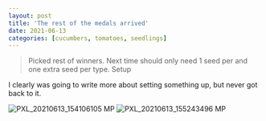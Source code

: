 ```yaml
---
layout: post
title: 'The rest of the medals arrived'
date: 2021-06-13
categories: [cucumbers, tomatoes, seedlings]
---
```


> Picked rest of winners. Next time should only need 1 seed per and one extra seed per type.
> Setup

I clearly was going to write more about setting something up, but never got back to it.

![PXL_20210613_154106105 MP](https://user-images.githubusercontent.com/352979/128103529-f11fed29-a27a-47e7-86ef-e9eab6939c7a.jpg)
![PXL_20210613_155243496 MP](https://user-images.githubusercontent.com/352979/128102912-2bf8293b-07be-4780-84dd-b2cc3dd90585.jpg)
